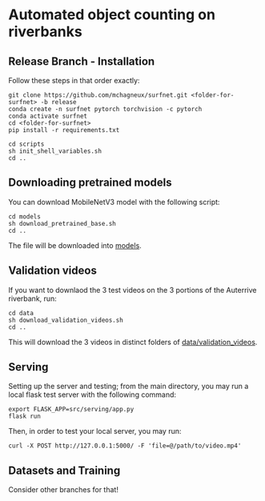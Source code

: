 # Automated object counting on riverbanks

## Release Branch - Installation

Follow these steps in that order exactly:
```shell
git clone https://github.com/mchagneux/surfnet.git <folder-for-surfnet> -b release
conda create -n surfnet pytorch torchvision -c pytorch
conda activate surfnet
cd <folder-for-surfnet>
pip install -r requirements.txt

cd scripts
sh init_shell_variables.sh
cd ..
```
## Downloading pretrained models

You can download MobileNetV3 model with the following script:
```shell
cd models
sh download_pretrained_base.sh
cd ..
```
The file will be downloaded into [models](models).

## Validation videos

If you want to downlaod the 3 test videos on the 3 portions of the Auterrive riverbank, run:

```
cd data
sh download_validation_videos.sh
cd ..
```

This will download the 3 videos in distinct folders of [data/validation_videos](data/validation_videos).

## Serving

Setting up the server and testing; from the main directory, you may run a local flask test server with the following command:

```shell
export FLASK_APP=src/serving/app.py
flask run
```

Then, in order to test your local server, you may run:
```shell
curl -X POST http://127.0.0.1:5000/ -F 'file=@/path/to/video.mp4'
```

## Datasets and Training

Consider other branches for that!
